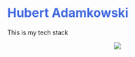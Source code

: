 
<h1 style="color: royalblue"><strong>Hubert Adamkowski</strong></h1>

<div>
  This is my tech stack
<p align="center">
  <a href="https://skillicons.dev">
    <img src="https://skillicons.dev/icons?i=html,css,scss,javascript,react,typescript,jest,vite" />
  </a>
</p>
</div>
